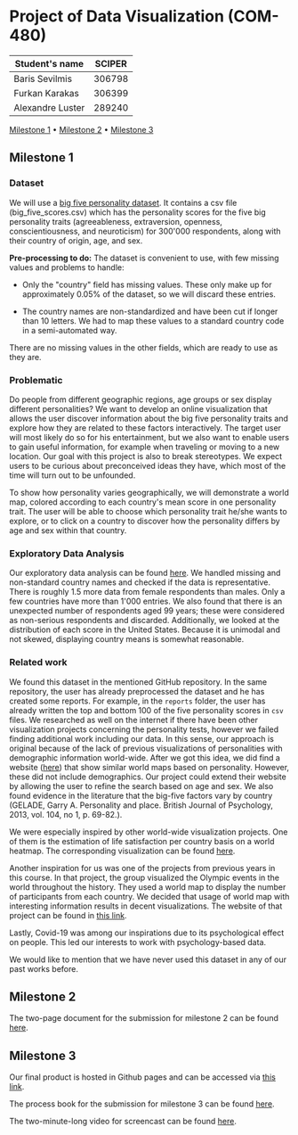<!-- markdownlint-disable MD036 -->

# Project of Data Visualization (COM-480)

| Student's name   | SCIPER |
| ---------------- | ------ |
| Baris Sevilmis   | 306798 |
| Furkan Karakas   | 306399 |
| Alexandre Luster | 289240 |

[Milestone 1](#milestone-1) • [Milestone 2](#milestone-2) • [Milestone 3](#milestone-3)

## Milestone 1

### Dataset

We will use a [big five personality dataset](https://github.com/automoto/big-five-data). It contains a csv file (big_five_scores.csv) which has the personality scores for the five big personality traits (agreeableness, extraversion, openness, conscientiousness, and neuroticism) for 300'000 respondents, along with their country of origin, age, and sex.

**Pre-processing to do:**
The dataset is convenient to use, with few missing values and problems to handle:

- Only the "country" field has missing values. These only make up for approximately 0.05% of the dataset, so we will discard these entries.

- The country names are non-standardized and have been cut if longer than 10 letters. We had to map these values to a standard country code in a semi-automated way.

There are no missing values in the other fields, which are ready to use as they are.

### Problematic

Do people from different geographic regions, age groups or sex display different personalities? We want to develop an online visualization that allows the user discover information about the big five personality traits and explore how they are related to these factors interactively. The target user will most likely do so for his entertainment, but we also want to enable users to gain useful information, for example when traveling or moving to a new location. Our goal with this project is also to break stereotypes. We expect users to be curious about preconceived ideas they have, which most of the time will turn out to be unfounded.

To show how personality varies geographically, we will demonstrate a world map, colored according to each country's mean score in one personality trait. The user will be able to choose which personality trait he/she wants to explore, or to click on a country to discover how the personality differs by age and sex within that country.

### Exploratory Data Analysis

Our exploratory data analysis can be found [here](http://htmlpreview.github.io/?https://github.com/com-480-data-visualization/data-visualization-project-2021-slackers/blob/master/Milestone_1.html). We handled missing and non-standard country names and checked if the data is representative. There is roughly 1.5 more data from female respondents than males. Only a few countries have more than 1'000 entries. We also found that there is an unexpected number of respondents aged 99 years; these were considered as non-serious respondents and discarded. Additionally, we looked at the distribution of each score in the United States. Because it is unimodal and not skewed, displaying country means is somewhat reasonable.

### Related work

We found this dataset in the mentioned GitHub repository. In the same repository, the user has already preprocessed the dataset and he has created some reports. For example, in the `reports` folder, the user has already written the top and bottom 100 of the five personality scores in `csv` files. We researched as well on the internet if there have been other visualization projects concerning the personality tests, however we failed finding additional work including our data. In this sense, our approach is original because of the lack of previous visualizations of personalities with demographic information world-wide. After we got this idea, we did find a website ([here](https://www.16personalities.com/country-profiles/global/world)) that show similar world maps based on personality. However, these did not include demographics. Our project could extend their website by allowing the user to refine the search based on age and sex. We also found evidence in the literature that the big-five factors vary by country (GELADE, Garry A. Personality and place. British Journal of Psychology, 2013, vol. 104, no 1, p. 69-82.).

We were especially inspired by other world-wide visualization projects. One of them is the estimation of life satisfaction per country basis on a world heatmap. The corresponding visualization can be found [here](https://i.redd.it/aqcardzlrik51.png).

Another inspiration for us was one of the projects from previous years in this course. In that project, the group visualized the Olympic events in the world throughout the history. They used a world map to display the number of participants from each country. We decided that usage of world map with interesting information results in decent visualizations. The website of that project can be found in [this link](https://com-480-data-visualization.github.io/com-480-project-knn-viz/website/map.html).

Lastly, Covid-19 was among our inspirations due to its psychological effect on people. This led our interests to work with psychology-based data.

We would like to mention that we have never used this dataset in any of our past works before.

## Milestone 2

The two-page document for the submission for milestone 2 can be found [here](./Milestone_2.pdf).

## Milestone 3

Our final product is hosted in Github pages and can be accessed via [this link](https://com-480-data-visualization.github.io/data-visualization-project-2021-slackers/map/index.html).

The process book for the submission for milestone 3 can be found [here](./Process_Book.pdf).

The two-minute-long video for screencast can be found [here](./Screencast.webm).

